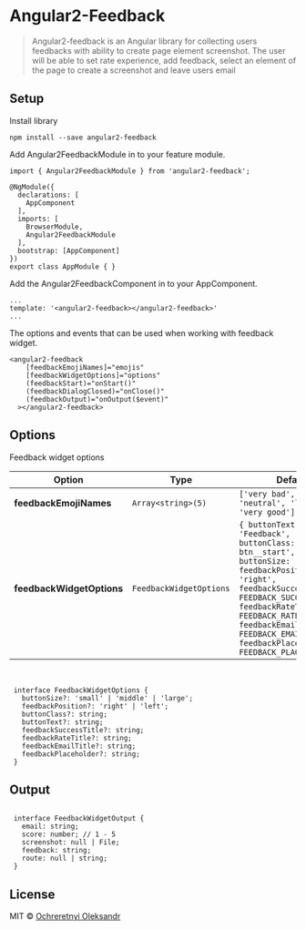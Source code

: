 # Angular2-Feedback

> Angular2-feedback is an Angular library for collecting users feedbacks with ability to create page element screenshot. The user will be able to set rate experience, add feedback, select an element of the page to create a screenshot and leave users email  

## Setup

Install library

```shell
npm install --save angular2-feedback
```

Add Angular2FeedbackModule in to your feature module.
```shell
import { Angular2FeedbackModule } from 'angular2-feedback';

@NgModule({
  declarations: [
    AppComponent
  ],
  imports: [
    BrowserModule,
    Angular2FeedbackModule
  ],
  bootstrap: [AppComponent]
})
export class AppModule { }
```

Add the Angular2FeedbackComponent in to your AppComponent.

```shell
...
template: '<angular2-feedback></angular2-feedback>'
...
```

The options and events that can be used when working with feedback widget.

```shell
<angular2-feedback 
    [feedbackEmojiNames]="emojis"
    [feedbackWidgetOptions]="options"
    (feedbackStart)="onStart()"
    (feedbackDialogClosed)="onClose()"
    (feedbackOutput)="onOutput($event)"
  ></angular2-feedback>
```

## Options
   Feedback widget options
   
   Option | Type | Default
   ------------- | ------------- | ------------- 
   __feedbackEmojiNames__ | `Array<string>(5)` | `['very bad', 'dislike', 'neutral', 'like', 'very good']`
   __feedbackWidgetOptions__ | `FeedbackWidgetOptions` | `{ buttonText: 'Feedback', buttonClass: 'feedback-btn__start', buttonSize: 'medium', feedbackPosition: 'right', feedbackSuccessTitle:  FEEDBACK_SUCCESS_TITLE, feedbackRateTitle: FEEDBACK_RATE_TITLE, feedbackEmailTitle: FEEDBACK_EMAIL_TITLE, feedbackPlaceholder: FEEDBACK_PLACEHOLDER }`
 
   <br/>
     
   ```shell
    interface FeedbackWidgetOptions {
      buttonSize?: 'small' | 'middle' | 'large';
      feedbackPosition?: 'right' | 'left';
      buttonClass?: string;
      buttonText?: string;
      feedbackSuccessTitle?: string;
      feedbackRateTitle?: string;
      feedbackEmailTitle?: string;
      feedbackPlaceholder?: string;
    }
   ```

## Output

   ```shell
    
    interface FeedbackWidgetOutput {
      email: string;
      score: number; // 1 - 5
      screenshot: null | File;
      feedback: string;
      route: null | string;
    }
   ```
  
## License
  
  MIT © [Ochreretnyi Oleksandr](mailto:ochierietnii@gmail.com)

